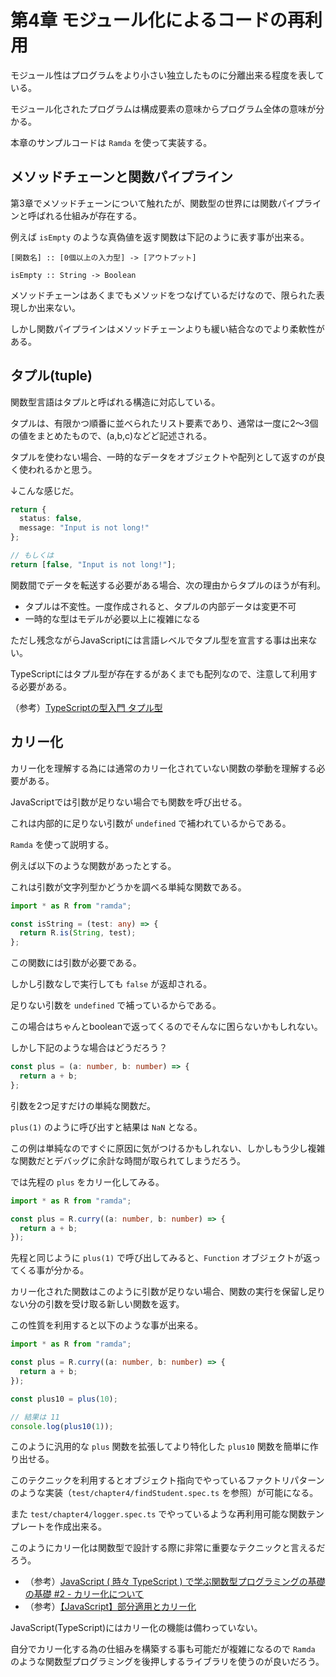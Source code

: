 # 第4章 モジュール化によるコードの再利用

モジュール性はプログラムをより小さい独立したものに分離出来る程度を表している。

モジュール化されたプログラムは構成要素の意味からプログラム全体の意味が分かる。

本章のサンプルコードは `Ramda` を使って実装する。

## メソッドチェーンと関数パイプライン

第3章でメソッドチェーンについて触れたが、関数型の世界には関数パイプラインと呼ばれる仕組みが存在する。

例えば `isEmpty` のような真偽値を返す関数は下記のように表す事が出来る。

`[関数名] :: [0個以上の入力型] -> [アウトプット]`

`isEmpty :: String -> Boolean`

メソッドチェーンはあくまでもメソッドをつなげているだけなので、限られた表現しか出来ない。

しかし関数パイプラインはメソッドチェーンよりも緩い結合なのでより柔軟性がある。

## タプル(tuple)

関数型言語はタプルと呼ばれる構造に対応している。

タプルは、有限かつ順番に並べられたリスト要素であり、通常は一度に2〜3個の値をまとめたもので、(a,b,c)などど記述される。

タプルを使わない場合、一時的なデータをオブジェクトや配列として返すのが良く使われるかと思う。

↓こんな感じだ。

```typescript
return {
  status: false,
  message: "Input is not long!"
};

// もしくは
return [false, "Input is not long!"];
```

関数間でデータを転送する必要がある場合、次の理由からタプルのほうが有利。

- タプルは不変性。一度作成されると、タプルの内部データは変更不可
- 一時的な型はモデルが必要以上に複雑になる

ただし残念ながらJavaScriptには言語レベルでタプル型を宣言する事は出来ない。

TypeScriptにはタプル型が存在するがあくまでも配列なので、注意して利用する必要がある。

（参考）[TypeScriptの型入門 タプル型](https://qiita.com/uhyo/items/e2fdef2d3236b9bfe74a#%E3%82%BF%E3%83%97%E3%83%AB%E5%9E%8B)

## カリー化

カリー化を理解する為には通常のカリー化されていない関数の挙動を理解する必要がある。

JavaScriptでは引数が足りない場合でも関数を呼び出せる。

これは内部的に足りない引数が `undefined` で補われているからである。

`Ramda` を使って説明する。

例えば以下のような関数があったとする。

これは引数が文字列型かどうかを調べる単純な関数である。

```typescript
import * as R from "ramda";

const isString = (test: any) => {
  return R.is(String, test);
};
```

この関数には引数が必要である。

しかし引数なしで実行しても `false` が返却される。

足りない引数を `undefined` で補っているからである。

この場合はちゃんとbooleanで返ってくるのでそんなに困らないかもしれない。

しかし下記のような場合はどうだろう？

```typescript
const plus = (a: number, b: number) => {
  return a + b;
};
```

引数を2つ足すだけの単純な関数だ。

`plus(1)` のように呼び出すと結果は `NaN` となる。

この例は単純なのですぐに原因に気がつけるかもしれない、しかしもう少し複雑な関数だとデバッグに余計な時間が取られてしまうだろう。

では先程の `plus` をカリー化してみる。

```typescript
import * as R from "ramda";

const plus = R.curry((a: number, b: number) => {
  return a + b;
});
```

先程と同じように `plus(1)` で呼び出してみると、`Function` オブジェクトが返ってくる事が分かる。

カリー化された関数はこのように引数が足りない場合、関数の実行を保留し足りない分の引数を受け取る新しい関数を返す。

この性質を利用すると以下のような事が出来る。

```typescript
import * as R from "ramda";

const plus = R.curry((a: number, b: number) => {
  return a + b;
});

const plus10 = plus(10);

// 結果は 11
console.log(plus10(1));
```

このように汎用的な `plus` 関数を拡張してより特化した `plus10` 関数を簡単に作り出せる。

このテクニックを利用するとオブジェクト指向でやっているファクトリパターンのような実装（`test/chapter4/findStudent.spec.ts` を参照）が可能になる。

また `test/chapter4/logger.spec.ts` でやっているような再利用可能な関数テンプレートを作成出来る。

このようにカリー化は関数型で設計する際に非常に重要なテクニックと言えるだろう。

- （参考）[JavaScript ( 時々 TypeScript ) で学ぶ関数型プログラミングの基礎の基礎 #2 - カリー化について](https://tech.recruit-mp.co.jp/front-end/post-15885/)
- （参考）[【JavaScript】部分適用とカリー化](https://qiita.com/To_BB/items/f2f73a218da322194f46)

JavaScript(TypeScript)にはカリー化の機能は備わっていない。

自分でカリー化する為の仕組みを構築する事も可能だが複雑になるので `Ramda` のような関数型プログラミングを後押しするライブラリを使うのが良いだろう。 
